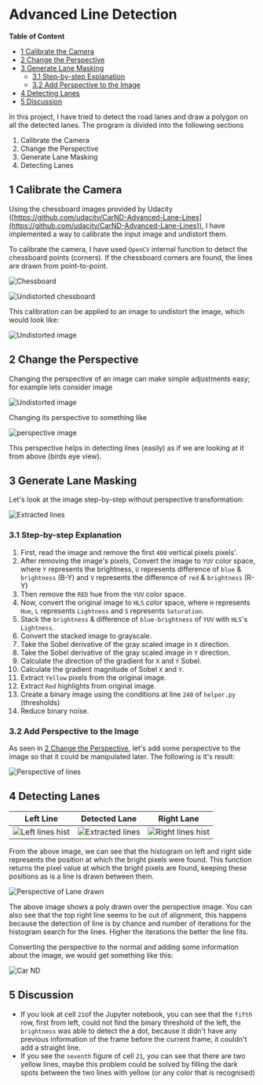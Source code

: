 # Advanced Line Detection

**Table of Content**

<!-- TOC depthFrom:2 depthTo:6 withLinks:1 updateOnSave:1 orderedList:0 -->

- [1 Calibrate the Camera](#1-calibrate-the-camera)
- [2 Change the Perspective](#2-change-the-perspective)
- [3 Generate Lane Masking](#3-generate-lane-masking)
	- [3.1 Step-by-step Explanation](#31-step-by-step-explanation)
	- [3.2 Add Perspective to the Image](#32-add-perspective-to-the-image)
- [4 Detecting Lanes](#4-detecting-lanes)
- [5 Discussion](#5-discussion)

<!-- /TOC -->

In this project, I have tried to detect the road lanes and draw a polygon on all the detected lanes. The program is divided into the following sections

1. Calibrate the Camera
2. Change the Perspective
3. Generate Lane Masking
4. Detecting Lanes

## 1 Calibrate the Camera

Using the chessboard images provided by Udacity ([https://github.com/udacity/CarND-Advanced-Lane-Lines](https://github.com/udacity/CarND-Advanced-Lane-Lines)), I have implemented a way to calibrate the input image and undistort them.

To calibrate the camera, I have used `OpenCV` internal function to detect the chessboard points (corners). If the chessboard corners are found, the lines are drawn from point-to-point.

![Chessboard](https://github.com/akshaybabloo/Car-ND/raw/master/Project_4/assets/chessboard.png)

![Undistorted chessboard](https://github.com/akshaybabloo/Car-ND/raw/master/Project_4/assets/undistort_chess.png)

This calibration can be applied to an image to undistort the image, which would look like:

![Undistorted image](https://github.com/akshaybabloo/Car-ND/raw/master/Project_4/assets/undistort.png)

## 2 Change the Perspective

Changing the perspective of an image can make simple adjustments easy; for example lets consider image

![Undistorted image](https://github.com/akshaybabloo/Car-ND/raw/master/Project_4/assets/test2.jpg)

Changing its perspective to something like

![perspective image](https://github.com/akshaybabloo/Car-ND/raw/master/Project_4/assets/perspective.png)

This perspective helps in detecting lines (easily) as if we are looking at it from above (birds eye view).

## 3 Generate Lane Masking

Let's look at the image step-by-step without perspective transformation:

![Extracted lines](https://github.com/akshaybabloo/Car-ND/raw/master/Project_4/assets/extract_lines_no_per.png)

### 3.1 Step-by-step Explanation

1. First, read the image and remove the first `400` vertical pixels pixels'.
2. After removing the image's pixels, Convert the image to `YUV` color space, where `Y` represents the brightness, `U` represents difference of `blue` & `brightness` (B-Y) and `V` represents the difference of `red` & `brightness` (R-Y)
3. Then remove the `RED` hue from the `YUV` color space.
4. Now, convert the original image to `HLS` color space, where `H` represents `Hue`, `L` represents `Lightness` and `S` represents `Saturation`.
5. Stack the `brightness` & difference of `blue-brightness` of `YUV` with `HLS`'s `Lightness`.
6. Convert the stacked image to grayscale.
7. Take the Sobel derivative of the gray scaled image in `X` direction.
8. Take the Sobel derivative of the gray scaled image in `Y` direction.
9. Calculate the direction of the gradient for `X` and `Y` Sobel.
10. Calculate the gradient magnitude of Sobel `X` and `Y`.
11. Extract `Yellow` pixels from the original image.
12. Extract `Red` highlights from original image.
13. Create a binary image using the conditions at line `240` of `helper.py` (thresholds)
14. Reduce binary noise.

### 3.2 Add Perspective to the Image

As seen in [2 Change the Perspective](#2-change-the-perspective), let's add some perspective to the image so that it could be manipulated later. The following is it's result:

![Perspective of lines](https://github.com/akshaybabloo/Car-ND/raw/master/Project_4/assets/perspective_extracted.png)

## 4 Detecting Lanes

| Left Line                                                                                                 | Detected Lane                                                                                              | Right Lane                                                                                                  |
|-----------------------------------------------------------------------------------------------------------|------------------------------------------------------------------------------------------------------------|-------------------------------------------------------------------------------------------------------------|
| ![Left lines hist](https://github.com/akshaybabloo/Car-ND/raw/master/Project_4/assets/left_line_hist.png) | ![Extracted lines](https://github.com/akshaybabloo/Car-ND/raw/master/Project_4/assets/extracted_lines.png) | ![Right lines hist](https://github.com/akshaybabloo/Car-ND/raw/master/Project_4/assets/right_line_hist.png) |

From the above image, we can see that the histogram on left and right side represents the position at which the bright pixels were found. This function returns the pixel value at which the bright pixels are found, keeping these positions as is a line is drawn between them.

![Perspective of Lane drawn](https://github.com/akshaybabloo/Car-ND/raw/master/Project_4/assets/line_poly.png)

The above image shows a poly drawn over the perspective image. You can also see that the top right line seems to be out of alignment, this happens because the detection of line is by chance and number of iterations for the histogram search for the lines. Higher the iterations the better the line fits.

Converting the perspective to the normal and adding some information about the image, we would get something like this:

![Car ND](https://github.com/akshaybabloo/Car-ND/raw/master/Project_4/assets/car-nd.png)

## 5 Discussion

* If you look at cell `21`of the Jupyter notebook, you can see that the `fifth` row, first from left, could not find the binary threshold of the left, the `brightness` was able to detect the a dot, because it didn't have any previous information of the frame before the current frame, it couldn't add a straight line.
* If you see the `seventh` figure of cell `21`, you can see that there are two yellow lines, maybe this problem could be solved by filling the dark spots between the two lines with yellow (or any color that is recognised)

